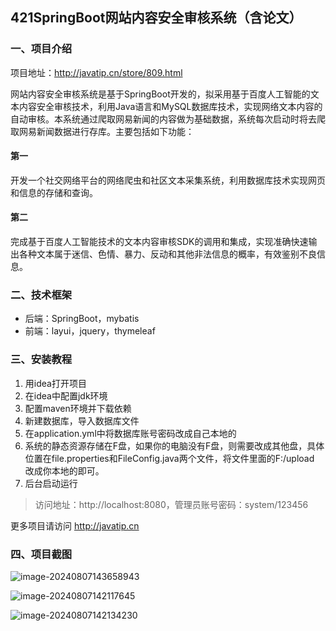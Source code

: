 ## 421SpringBoot网站内容安全审核系统（含论文）

### 一、项目介绍

项目地址：http://javatip.cn/store/809.html

网站内容安全审核系统是基于SpringBoot开发的，拟采用基于百度人工智能的文本内容安全审核技术，利用Java语言和MySQL数据库技术，实现网络文本内容的自动审核。本系统通过爬取网易新闻的内容做为基础数据，系统每次启动时将去爬取网易新闻数据进行存库。主要包括如下功能：

#### 第一

开发一个社交网络平台的网络爬虫和社区文本采集系统，利用数据库技术实现网页和信息的存储和查询。

#### 第二

完成基于百度人工智能技术的文本内容审核SDK的调用和集成，实现准确快速输出各种文本属于迷信、色情、暴力、反动和其他非法信息的概率，有效鉴别不良信息。

### 二、技术框架

- 后端：SpringBoot，mybatis
- 前端：layui，jquery，thymeleaf

### 三、安装教程

1. 用idea打开项目
2. 在idea中配置jdk环境
3. 配置maven环境并下载依赖
4. 新建数据库，导入数据库文件
5. 在application.yml中将数据库账号密码改成自己本地的
6. 系统的静态资源存储在F盘，如果你的电脑没有F盘，则需要改成其他盘，具体位置在file.properties和FileConfig.java两个文件，将文件里面的F:/upload 改成你本地的即可。
7. 后台启动运行

>访问地址：http://localhost:8080，管理员账号密码：system/123456


更多项目请访问 http://javatip.cn

### 四、项目截图

![image-20240807143658943](http://image.javatip.cn/bysj/20240807143659.png)

![image-20240807142117645](http://image.javatip.cn/bysj/20240807142117.png)

![image-20240807142134230](http://image.javatip.cn/bysj/20240807142134.png)
